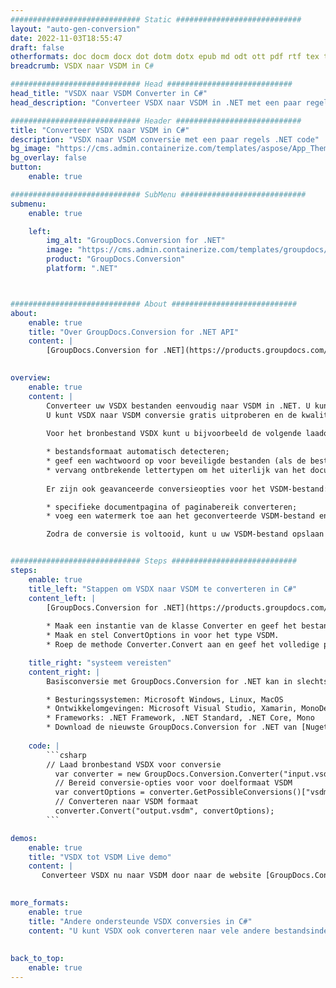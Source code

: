 ```yaml
---
############################# Static ############################
layout: "auto-gen-conversion"
date: 2022-11-03T18:55:47
draft: false
otherformats: doc docm docx dot dotm dotx epub md odt ott pdf rtf tex txt vdx vsdm vsdx vssm vssx vstm vstx vsx vtx xps
breadcrumb: VSDX naar VSDM in C#

############################# Head ############################
head_title: "VSDX naar VSDM Converter in C#"
head_description: "Converteer VSDX naar VSDM in .NET met een paar regels code. Gebruik de GroupDocs Document Conversion API om meer dan 160 bestandsformaten te converteren."

############################# Header ############################
title: "Converteer VSDX naar VSDM in C#"
description: "VSDX naar VSDM conversie met een paar regels .NET code"
bg_image: "https://cms.admin.containerize.com/templates/aspose/App_Themes/V3/images/bg/header1.png"
bg_overlay: false
button:
    enable: true

############################# SubMenu ############################
submenu:
    enable: true

    left:
        img_alt: "GroupDocs.Conversion for .NET"
        image: "https://cms.admin.containerize.com/templates/groupdocs/images/product-logos/90x90-noborder/groupdocs-conversion-net.png"
        product: "GroupDocs.Conversion"
        platform: ".NET"



############################# About ############################
about:
    enable: true
    title: "Over GroupDocs.Conversion for .NET API"
    content: |
        [GroupDocs.Conversion for .NET](https://products.groupdocs.com/conversion/net/) kan worden gebruikt om Microsoft Word, Excel, PowerPoint, PDF, Visio en andere formaten te converteren. GroupDocs.Conversion is een standalone API die geschikt is voor back-end en interne systemen waar hoge prestaties vereist zijn. Het is niet afhankelijk van software zoals Microsoft of Open Office.
    

overview:
    enable: true
    content: |
        Converteer uw VSDX bestanden eenvoudig naar VSDM in .NET. U kunt slechts een paar C# coderegels gebruiken op elk platform naar keuze, zoals - Windows, Linux, macOS.
        U kunt VSDX naar VSDM conversie gratis uitproberen en de kwaliteit van de conversieresultaten evalueren. Naast eenvoudige scenario's voor bestandsconversie kunt u meer geavanceerde opties proberen voor het laden van het bronbestand VSDX en voor het opslaan van het VSDM-uitvoerresultaat. 
        
        Voor het bronbestand VSDX kunt u bijvoorbeeld de volgende laadopties gebruiken:

        * bestandsformaat automatisch detecteren;
        * geef een wachtwoord op voor beveiligde bestanden (als de bestandsindeling dit ondersteunt);
        * vervang ontbrekende lettertypen om het uiterlijk van het document te behouden.
        
        Er zijn ook geavanceerde conversieopties voor het VSDM-bestand:

        * specifieke documentpagina of paginabereik converteren;
        * voeg een watermerk toe aan het geconverteerde VSDM-bestand en nog veel meer.

        Zodra de conversie is voltooid, kunt u uw VSDM-bestand opslaan in het lokale bestandspad of in opslag van derden, zoals FTP, Amazon S3, Google Drive, Dropbox enz. Let op: om VSDX naar {{ te converteren) TO}} er is geen extra software nodig, zoals MS Office, Open Office, Adobe Acrobat Reader enz.


############################# Steps ############################
steps:
    enable: true
    title_left: "Stappen om VSDX naar VSDM te converteren in C#"
    content_left: |
        [GroupDocs.Conversion for .NET](https://products.groupdocs.com/conversion/net/) maakt het gemakkelijk voor ontwikkelaars om een ​​VSDX bestand naar VSDM te converteren met een paar regels code.
        
        * Maak een instantie van de klasse Converter en geef het bestand VSDX het volledige pad
        * Maak en stel ConvertOptions in voor het type VSDM.
        * Roep de methode Converter.Convert aan en geef het volledige pad en formaat (VSDM) door als parameter

    title_right: "systeem vereisten"
    content_right: |
        Basisconversie met GroupDocs.Conversion for .NET kan in slechts een paar eenvoudige stappen worden gedaan. Onze API's worden ondersteund op alle belangrijke platforms en besturingssystemen. Voordat u de onderstaande code uitvoert, moet u ervoor zorgen dat de volgende vereisten op uw systeem zijn geïnstalleerd.

        * Besturingssystemen: Microsoft Windows, Linux, MacOS
        * Ontwikkelomgevingen: Microsoft Visual Studio, Xamarin, MonoDevelop
        * Frameworks: .NET Framework, .NET Standard, .NET Core, Mono
        * Download de nieuwste GroupDocs.Conversion for .NET van [Nuget](https://www.nuget.org/packages/groupdocs.conversion)
         
    code: |
        ```csharp    
        // Laad bronbestand VSDX voor conversie
          var converter = new GroupDocs.Conversion.Converter("input.vsdx");
          // Bereid conversie-opties voor voor doelformaat VSDM
          var convertOptions = converter.GetPossibleConversions()["vsdm"].ConvertOptions;
          // Converteren naar VSDM formaat
          converter.Convert("output.vsdm", convertOptions);
        ```

demos:
    enable: true
    title: "VSDX tot VSDM Live demo"
    content: |
       Converteer VSDX nu naar VSDM door naar de website [GroupDocs.Conversion App](https://products.groupdocs.app/conversion/family) te gaan. Online demo heeft de volgende voordelen:
          

more_formats:
    enable: true
    title: "Andere ondersteunde VSDX conversies in C#"
    content: "U kunt VSDX ook converteren naar vele andere bestandsindelingen. Zie de lijst hieronder."
       
       
back_to_top:
    enable: true
---
```

